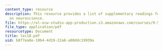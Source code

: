 ```yaml
---
content_type: resource
description: This resource provides a list of supplementary readings for the session
  on neuroscience.
file: https://ol-ocw-studio-app-production.s3.amazonaws.com/courses/9-520-statistical-learning-theory-and-applications-spring-2006/b8f7ea8e10b44d1922a8a80ddc19939a_lec18.pdf
file_type: application/pdf
resourcetype: Document
title: lec18.pdf
uid: b8f7ea8e-10b4-4d19-22a8-a80ddc19939a
---
```

